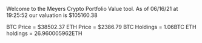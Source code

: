 Welcome to the Meyers Crypto Portfolio Value tool. 
As of 06/16/21 at 19:25:52 our valuation is $105160.38 

BTC Price = $38502.37
 ETH Price = $2386.79
BTC Holdings = 1.06BTC
 ETH holdings = 26.960005962ETH 
